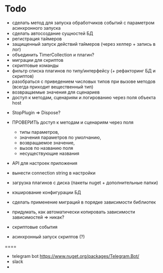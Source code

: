 ﻿# Todo

+ сделать метод для запуска обработчиков событий с параметром асинхронного запуска
+ сделать автосоздание сущностей БД
+ регистрация таймеров 
+ защищенный запуск действий таймеров (через хелпер + запись в лог)
+ объединить TimerCollection и плагин?
+ миграции для скриптов
+ скриптовые команды
+ фильтр списка плагинов по типу/интерфейсу (+ рефакторинг БД и скриптов)
+ разобраться с приведением числовых типов при вызове методов (всегда приходит вещественный тип)
+ возвращаемые значения для сценариев
+ доступ к методам, сценариям и логированию через поля объекта host

- StopPlugin => Dispose?

- ПРОВЕРИТЬ доступ к методам и сценариям через поля
  - типы параметров, 
  - значения параметров по умолчанию, 
  - возвращаемое значение, 
  - вызов по названию поля
  - несуществующие названия
- API для настроек приложения
- вынести connection string в настройки
- загрузка плагинов с диска (пакеты nuget + дополнительные папки)
- кэширование конфигурации БД
- сделать применение миграций в порядке зависимости библиотек
- придумать, как автоматически копировать зависимости зависимостей => никак?

- скриптовые события
- асинхронный запуск скриптов (?)

====
- telegram bot https://www.nuget.org/packages/Telegram.Bot/
- slack
- 

